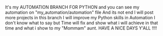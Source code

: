 It's my AUTOMATION BRANCH FOR PYTHON and you can see my automation on "my_automation/automation" file
And its not end I will post more projects in this branch I will improve my Python skills in Automation
I don't know what to say but Time will fix and show what i will achieve in that time and what i show to my "Mommam" aunt.
HAVE A NICE DAYS Y'ALL !!!!
